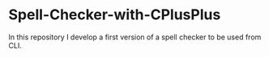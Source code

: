 # Spell-Checker-with-CPlusPlus
In this repository I develop a first version of a spell checker to be used from CLI.
